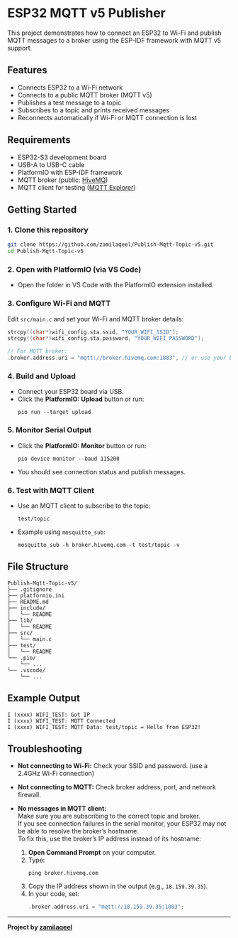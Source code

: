 # ESP32 MQTT v5 Publisher

This project demonstrates how to connect an ESP32 to Wi-Fi and publish MQTT messages to a broker using the ESP-IDF framework with MQTT v5 support.

## Features

- Connects ESP32 to a Wi-Fi network
- Connects to a public MQTT broker (MQTT v5)
- Publishes a test message to a topic
- Subscribes to a topic and prints received messages
- Reconnects automatically if Wi-Fi or MQTT connection is lost

## Requirements

- ESP32-S3 development board
- USB-A to USB-C cable
- PlatformIO with ESP-IDF framework
- MQTT broker (public: [HiveMQ](https://www.hivemq.com/public-mqtt-broker/))
- MQTT client for testing ([MQTT Explorer](https://mqtt-explorer.com/))

## Getting Started

### 1. Clone this repository

```sh
git clone https://github.com/zamilaqeel/Publish-Mqtt-Topic-v5.git
cd Publish-Mqtt-Topic-v5
```

### 2. Open with PlatformIO (via VS Code)

- Open the folder in VS Code with the PlatformIO extension installed.

### 3. Configure Wi-Fi and MQTT

Edit `src/main.c` and set your Wi-Fi and MQTT broker details:

```c
strcpy((char*)wifi_config.sta.ssid, "YOUR_WIFI_SSID");
strcpy((char*)wifi_config.sta.password, "YOUR_WIFI_PASSWORD");

// For MQTT broker:
.broker.address.uri = "mqtt://broker.hivemq.com:1883", // or use your broker's IP
```

### 4. Build and Upload

- Connect your ESP32 board via USB.
- Click the **PlatformIO: Upload** button or run:
  ```
  pio run --target upload
  ```

### 5. Monitor Serial Output

- Click the **PlatformIO: Monitor** button or run:
  ```
  pio device monitor --baud 115200 
  ```
- You should see connection status and publish messages.

### 6. Test with MQTT Client

- Use an MQTT client to subscribe to the topic:
  ```
  test/topic
  ```
- Example using `mosquitto_sub`:
  ```
  mosquitto_sub -h broker.hivemq.com -t test/topic -v
  ```

## File Structure

```
Publish-Mqtt-Topic-v5/
├── .gitignore
├── platformio.ini
├── README.md
├── include/
│   └── README
├── lib/
│   └── README
├── src/
│   └── main.c
├── test/
│   └── README
└── .pio/
    └── ...
└── .vscode/
    └── ...
```

## Example Output

```
I (xxxx) WIFI_TEST: Got IP
I (xxxx) WIFI_TEST: MQTT Connected
I (xxxx) WIFI_TEST: MQTT Data: test/topic = Hello from ESP32!
```

## Troubleshooting

- **Not connecting to Wi-Fi:** Check your SSID and password. (use a 2.4GHz Wi-Fi connection)
- **Not connecting to MQTT:** Check broker address, port, and network firewall.
- **No messages in MQTT client:**  
  Make sure you are subscribing to the correct topic and broker.  
  If you see connection failures in the serial monitor, your ESP32 may not be able to resolve the broker’s hostname.  
  To fix this, use the broker’s IP address instead of its hostname:

  1. **Open Command Prompt** on your computer.
  2. Type:
     ```
     ping broker.hivemq.com
     ```
  3. Copy the IP address shown in the output (e.g., `18.159.39.35`).
  4. In your code, set:
     ```c
     .broker.address.uri = "mqtt://18.159.39.35:1883";
     ```

---

**Project by [zamilaqeel](https://github.com/zamilaqeel)**
